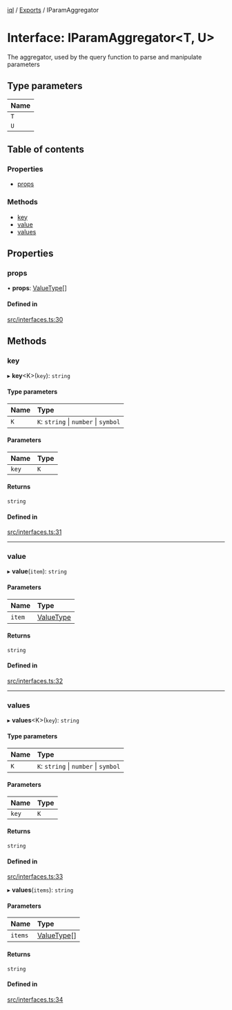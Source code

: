 [iql](../README.md) / [Exports](../modules.md) / IParamAggregator

# Interface: IParamAggregator<T, U\>

The aggregator, used by the query function to parse and manipulate parameters

## Type parameters

| Name |
| :------ |
| `T` |
| `U` |

## Table of contents

### Properties

- [props](iparamaggregator.md#props)

### Methods

- [key](iparamaggregator.md#key)
- [value](iparamaggregator.md#value)
- [values](iparamaggregator.md#values)

## Properties

### props

• **props**: [ValueType](../modules.md#valuetype)[]

#### Defined in

[src/interfaces.ts:30](https://github.com/altnext/iql/blob/ab56ffc/src/interfaces.ts#L30)

## Methods

### key

▸ **key**<K\>(`key`): `string`

#### Type parameters

| Name | Type |
| :------ | :------ |
| `K` | `K`: `string` \| `number` \| `symbol` |

#### Parameters

| Name | Type |
| :------ | :------ |
| `key` | `K` |

#### Returns

`string`

#### Defined in

[src/interfaces.ts:31](https://github.com/altnext/iql/blob/ab56ffc/src/interfaces.ts#L31)

___

### value

▸ **value**(`item`): `string`

#### Parameters

| Name | Type |
| :------ | :------ |
| `item` | [ValueType](../modules.md#valuetype) |

#### Returns

`string`

#### Defined in

[src/interfaces.ts:32](https://github.com/altnext/iql/blob/ab56ffc/src/interfaces.ts#L32)

___

### values

▸ **values**<K\>(`key`): `string`

#### Type parameters

| Name | Type |
| :------ | :------ |
| `K` | `K`: `string` \| `number` \| `symbol` |

#### Parameters

| Name | Type |
| :------ | :------ |
| `key` | `K` |

#### Returns

`string`

#### Defined in

[src/interfaces.ts:33](https://github.com/altnext/iql/blob/ab56ffc/src/interfaces.ts#L33)

▸ **values**(`items`): `string`

#### Parameters

| Name | Type |
| :------ | :------ |
| `items` | [ValueType](../modules.md#valuetype)[] |

#### Returns

`string`

#### Defined in

[src/interfaces.ts:34](https://github.com/altnext/iql/blob/ab56ffc/src/interfaces.ts#L34)
